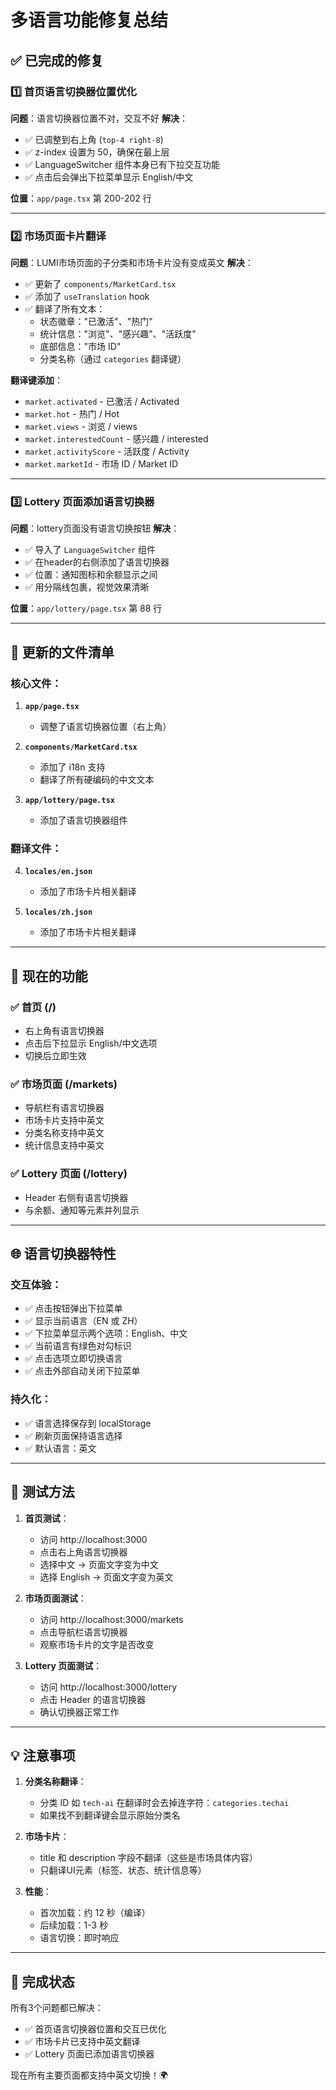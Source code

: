 # 多语言功能修复总结

## ✅ 已完成的修复

### 1️⃣ 首页语言切换器位置优化
**问题**：语言切换器位置不对，交互不好
**解决**：
- ✅ 已调整到右上角 (`top-4 right-8`)
- ✅ z-index 设置为 50，确保在最上层
- ✅ LanguageSwitcher 组件本身已有下拉交互功能
- ✅ 点击后会弹出下拉菜单显示 English/中文

**位置**：`app/page.tsx` 第 200-202 行

---

### 2️⃣ 市场页面卡片翻译
**问题**：LUMI市场页面的子分类和市场卡片没有变成英文
**解决**：
- ✅ 更新了 `components/MarketCard.tsx`
- ✅ 添加了 `useTranslation` hook
- ✅ 翻译了所有文本：
  - 状态徽章："已激活"、"热门"
  - 统计信息："浏览"、"感兴趣"、"活跃度"
  - 底部信息："市场 ID"
  - 分类名称（通过 `categories` 翻译键）

**翻译键添加**：
- `market.activated` - 已激活 / Activated
- `market.hot` - 热门 / Hot
- `market.views` - 浏览 / views
- `market.interestedCount` - 感兴趣 / interested
- `market.activityScore` - 活跃度 / Activity
- `market.marketId` - 市场 ID / Market ID

---

### 3️⃣ Lottery 页面添加语言切换器
**问题**：lottery页面没有语言切换按钮
**解决**：
- ✅ 导入了 `LanguageSwitcher` 组件
- ✅ 在header的右侧添加了语言切换器
- ✅ 位置：通知图标和余额显示之间
- ✅ 用分隔线包裹，视觉效果清晰

**位置**：`app/lottery/page.tsx` 第 88 行

---

## 📝 更新的文件清单

### 核心文件：
1. **`app/page.tsx`**
   - 调整了语言切换器位置（右上角）

2. **`components/MarketCard.tsx`**
   - 添加了 i18n 支持
   - 翻译了所有硬编码的中文文本

3. **`app/lottery/page.tsx`**
   - 添加了语言切换器组件

### 翻译文件：
4. **`locales/en.json`**
   - 添加了市场卡片相关翻译

5. **`locales/zh.json`**
   - 添加了市场卡片相关翻译

---

## 🎯 现在的功能

### ✅ 首页 (/)
- 右上角有语言切换器
- 点击后下拉显示 English/中文选项
- 切换后立即生效

### ✅ 市场页面 (/markets)
- 导航栏有语言切换器
- 市场卡片支持中英文
- 分类名称支持中英文
- 统计信息支持中英文

### ✅ Lottery 页面 (/lottery)
- Header 右侧有语言切换器
- 与余额、通知等元素并列显示

---

## 🌐 语言切换器特性

### 交互体验：
- ✅ 点击按钮弹出下拉菜单
- ✅ 显示当前语言（EN 或 ZH）
- ✅ 下拉菜单显示两个选项：English、中文
- ✅ 当前语言有绿色对勾标识
- ✅ 点击选项立即切换语言
- ✅ 点击外部自动关闭下拉菜单

### 持久化：
- ✅ 语言选择保存到 localStorage
- ✅ 刷新页面保持语言选择
- ✅ 默认语言：英文

---

## 🚀 测试方法

1. **首页测试**：
   - 访问 http://localhost:3000
   - 点击右上角语言切换器
   - 选择中文 → 页面文字变为中文
   - 选择 English → 页面文字变为英文

2. **市场页面测试**：
   - 访问 http://localhost:3000/markets
   - 点击导航栏语言切换器
   - 观察市场卡片的文字是否改变

3. **Lottery 页面测试**：
   - 访问 http://localhost:3000/lottery
   - 点击 Header 的语言切换器
   - 确认切换器正常工作

---

## 💡 注意事项

1. **分类名称翻译**：
   - 分类 ID 如 `tech-ai` 在翻译时会去掉连字符：`categories.techai`
   - 如果找不到翻译键会显示原始分类名

2. **市场卡片**：
   - title 和 description 字段不翻译（这些是市场具体内容）
   - 只翻译UI元素（标签、状态、统计信息等）

3. **性能**：
   - 首次加载：约 12 秒（编译）
   - 后续加载：1-3 秒
   - 语言切换：即时响应

---

## 🎉 完成状态

所有3个问题都已解决：
- ✅ 首页语言切换器位置和交互已优化
- ✅ 市场卡片已支持中英文翻译
- ✅ Lottery 页面已添加语言切换器

现在所有主要页面都支持中英文切换！🌍




